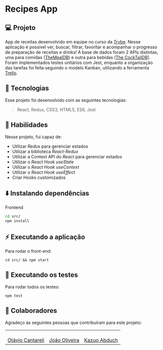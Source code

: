 # Recipes App

## 💻 Projeto

App de receitas desenvolvido em equipe no curso da [Trybe](https://www.betrybe.com/). Nesse aplicação é possível ver, buscar, filtrar, favoritar e acompanhar o progresso de preparação de receitas e drinks! A base de dados foram 2 APIs distintas, uma para comidas ([TheMealDB](https://www.themealdb.com/)) e outra para bebidas ([The CockTailDB](https://www.thecocktaildb.com/api.php)). Foram implementados testes unitários com Jest, enquanto a organização das tarefas foi feita seguindo o modelo Kanban, utilizando a ferramenta [Trello](https://trello.com/).

## 🚀 Tecnologias
Esse projeto foi desenvolvido com as seguintes tecnologias:

> React, Redux, CSS3, HTML5, ES6, Jest

## 📌 Habilidades

Nesse projeto, fui capaz de:

- Utilizar _Redux_ para gerenciar estados
- Utilizar a biblioteca _React-Redux_
- Utilizar a Context API do _React_ para gerenciar estados
- Utilizar o _React Hook useState_
- Utilizar o _React Hook useContext_
- Utilizar o _React Hook useEffect_
- Criar Hooks customizados

## ⬇️ Instalando dependências

Frontend

  ```bash
  cd src/
  npm install
  ``` 

## ⚡ Executando a aplicação

Para rodar o front-end:

  ```
  cd src/ && npm start
  ```

## 🧪 Executando os testes

Para rodar todos os testes:

  ```
  npm test
  ```

## 🤝 Colaboradores

Agradeço às seguintes pessoas que contribuíram para este projeto:

<table>
  <tr>
    <td align="center">
      <a href="#">
        <br>
        <sub>
           <a href="https://github.com/OtavioCantareli">Otávio Cantareli</a>
        </sub>
      </a>
    </td>
    <td align="center">
      <a href="#">
         <br>
         <sub>
           <a href="https://github.com/johnjoker13">João Oliveira</a>
        </sub>
      </a>
    </td>
     <td align="center">
      <a href="#">
        <br>
         <sub>
          <a href="https://github.com/kazuo-abduch">Kazuo Abduch</a>
        </sub>
      </a>
    </td>
  </tr>
</table>

